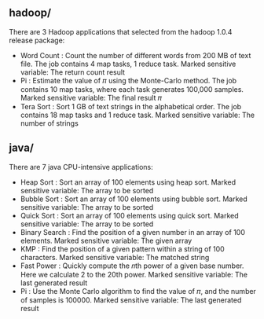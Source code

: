## hadoop/
There are 3 Hadoop applications that selected from the hadoop 1.0.4 release package:
- Word Count : Count the number of different words from 200 MB of text file. The job contains 4 map tasks, 1 reduce task. Marked sensitive variable: The return count result
- Pi : Estimate the value of 𝜋 using the Monte-Carlo method. The job contains 10 map tasks, where each task generates 100,000 samples. Marked sensitive variable: The final result 𝜋
- Tera Sort : Sort 1 GB of text strings in the alphabetical order. The job contains 18 map tasks and 1 reduce task. Marked sensitive variable: The number of strings

## java/
There are 7 java CPU-intensive applications:
- Heap Sort : Sort an array of 100 elements using heap sort. Marked sensitive variable: The array to be sorted
- Bubble Sort : Sort an array of 100 elements using bubble sort.  Marked sensitive variable: The array to be sorted
- Quick Sort : Sort an array of 100 elements using quick sort.  Marked sensitive variable: The array to be sorted
- Binary Search : Find the position of a given number in an array of 100 elements.  Marked sensitive variable: The given array
- KMP : Find the position of a given pattern within a string of 100 characters. Marked sensitive variable: The matched string
- Fast Power : Quickly compute the 𝑛th power of a given base number. Here we calculate 2 to the 20th power. Marked sensitive variable: The last generated result
- Pi : Use the Monte Carlo algorithm to find the value of 𝜋, and the number of samples is 100000. Marked sensitive variable: The last generated result
